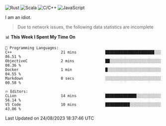 ![Rust](https://img.shields.io/badge/Rust-000000?style=flat-square&logo=rust&logoColor=white)
![Scala](https://img.shields.io/badge/Scala-DC322F?style=flat-square&logo=Scala)
![C/C++](https://img.shields.io/badge/C++-00599c?style=flat-square&logo=C%2B%2B)
![JavaScript](https://img.shields.io/badge/JavaScript-323330?style=flat-square&logo=javascript&logoColor=F7DF1E)

I am an idiot.

> Due to network issues, the following data statistics are incomplete

<!--START_SECTION:waka-->
📊 **This Week I Spent My Time On** 

```text
💬 Programming Languages: 
C++                      21 mins             ██████████████████████░░░   86.51 % 
ObjectiveC               2 mins              ██░░░░░░░░░░░░░░░░░░░░░░░   08.36 % 
Docker                   1 min               █░░░░░░░░░░░░░░░░░░░░░░░░   04.55 % 
Markdown                 0 secs              ░░░░░░░░░░░░░░░░░░░░░░░░░   00.58 % 

🔥 Editors: 
CLion                    14 mins             ██████████████░░░░░░░░░░░   56.14 % 
VS Code                  10 mins             ███████████░░░░░░░░░░░░░░   43.86 % 
```


 Last Updated on 24/08/2023 18:37:46 UTC
<!--END_SECTION:waka-->
